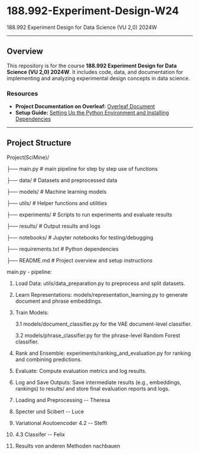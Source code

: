 # 188.992-Experiment-Design-W24
188.992 Experiment Design for Data Science (VU 2,0) 2024W

---

## Overview
This repository is for the course **188.992 Experiment Design for Data Science (VU 2,0) 2024W**. It includes code, data, and documentation for implementing and analyzing experimental design concepts in data science.

### Resources
- **Project Documentation on Overleaf:** [Overleaf Document](https://www.overleaf.com/project/67754981243b583663860790)
- **Setup Guide:** [Setting Up the Python Environment and Installing Dependencies](./requirements_setup.md)

---

## Project Structure

Project(SciMine)/

├── main.py              # main pipeline for step by step use of functions

├── data/                # Datasets and preprocessed data

├── models/              # Machine learning models

├── utils/               # Helper functions and utilities

├── experiments/         # Scripts to run experiments and evaluate results

├── results/             # Output results and logs

├── notebooks/           # Jupyter notebooks for testing/debugging

├── requirements.txt     # Python dependencies

├── README.md            # Project overview and setup instructions


main.py - pipeline:
1. Load Data: utils/data_preparation.py to preprocess and split datasets.
2. Learn Representations: models/representation_learning.py to generate document and phrase embeddings.
3. Train Models:
   
    3.1 models/document_classifier.py for the VAE document-level classifier.

    3.2 models/phrase_classifier.py for the phrase-level Random Forest classifier.
   
5. Rank and Ensemble: experiments/ranking_and_evaluation.py for ranking and combining predictions.
6. Evaluate: Compute evaluation metrics and log results.
7. Log and Save Outputs: Save intermediate results (e.g., embeddings, rankings) to results/ and store final evaluation reports and logs.


1. Loading and Preprocessing -- Theresa
2. Specter und Scibert -- Luce
3.  Variational Aoutoencoder 4.2 -- Steffi
4.  4.3 Classifer -- Felix
5.  Results von anderen Methoden nachbauen 

